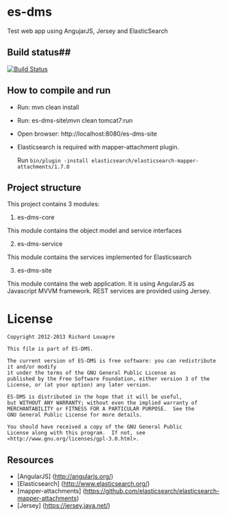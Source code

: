 # es-dms #

Test web app using AngujarJS, Jersey and ElasticSearch

## Build status##
[![Build Status](https://buildhive.cloudbees.com/job/richardwilly98/job/es-dms/badge/icon)](https://buildhive.cloudbees.com/job/richardwilly98/job/es-dms/)

## How to compile and run ##

- Run: mvn clean install
- Run: es-dms-site\mvn clean tomcat7:run
- Open browser: http://localhost:8080/es-dms-site
- Elasticsearch is required with mapper-attachment plugin.

  Run `bin/plugin -install elasticsearch/elasticsearch-mapper-attachments/1.7.0`

## Project structure ##

This project contains 3 modules:

1. es-dms-core

  This module contains the object model and service interfaces

2. es-dms-service

  This module contains the services implemented for Elasticsearch

3. es-dms-site

  This module contains the web application. It is using AngularJS as Javascript MVVM framework. REST services are provided using Jersey.

# License #
```
Copyright 2012-2013 Richard Louapre

This file is part of ES-DMS.

The current version of ES-DMS is free software: you can redistribute it and/or modify
it under the terms of the GNU General Public License as
published by the Free Software Foundation, either version 3 of the
License, or (at your option) any later version.

ES-DMS is distributed in the hope that it will be useful,
but WITHOUT ANY WARRANTY; without even the implied warranty of
MERCHANTABILITY or FITNESS FOR A PARTICULAR PURPOSE.  See the
GNU General Public License for more details.

You should have received a copy of the GNU General Public
License along with this program.  If not, see
<http://www.gnu.org/licenses/gpl-3.0.html>.
```

## Resources ##
* [AngularJS] (http://angularjs.org/)
* [Elasticsearch] (http://www.elasticsearch.org/)
* [mapper-attachments] (https://github.com/elasticsearch/elasticsearch-mapper-attachments)
* [Jersey] (https://jersey.java.net/)
